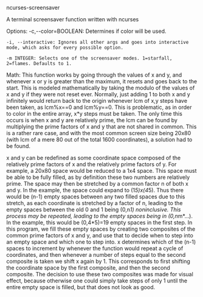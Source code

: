ncurses-screensaver

A terminal screensaver function written with ncurses

Options:
	-c,--color=BOOLEAN: Determines if color will be used.

	-i, --interactive: Ignores all other args and goes into interactive mode, which asks for every possible option.

	-m INTEGER: Selects one of the screensaver modes. 1=starfall, 2=flames. Defaults to 1.


Math:
This function works by going through the values of x and y, and whenever x or y is greater than the maximum, it resets and goes back to the start. This is modeled mathematically by taking the modulo of the values of x and y if they were not reset ever. Normally, just adding 1 to both x and y infinitely would return back to the origin whenever lcm of x,y steps have been taken, as lcm%x==0 and lcm%y==0. This is problematic, as in order to color in the entire array, x*y steps must be taken. The only time this occurs is when x and y are relatively prime, the lcm can be found by multiplying the prime factors of x and y that are not shared in common. This is a rather rare case, and with the most common screen size being 20x80 (with lcm of a mere 80 out of the total 1600 coordinates), a solution had to be found.

x and y can be redefined as some coordinate space composed of the relatively prime factors of x and the relatively prime factors of y. For example, a 20x80 space would be reduced to a 1x4 space. This space must be able to be fully filled, as by definition these two numbers are relatively prime. The space may then be stretched by a common factor n of both x and y. In the example, the space could expand to (1*5)x(4*5). Thus there would be (n-1) empty spaces between any two filled spaces due to this stretch, as each coordinate is stretched by a factor of n, leading to the empty spaces between the old 0 and 1 being (0,n*1) noninclusive. This process may be repeated, leading to the empty spaces being in (0,n*m*...). In the example, this would be (0,4*5)=19 empty spaces in the first step. In this program, we fill these empty spaces by creating two composites of the common prime factors of x and y, and use that to decide when to step into an empty space and which one to step into. x determines which of the (n-1) spaces to increment by whenever the function would repeat a cycle of coordinates, and then whenever a number of steps equal to the second composite is taken we shift x again by 1. This corresponds to first shifting the coordinate space by the first composite, and then the second composite. The decision to use these two composites was made for visual effect, because otherwise one could simply take steps of only 1 until the entire empty space is filled, but that does not look as good.
